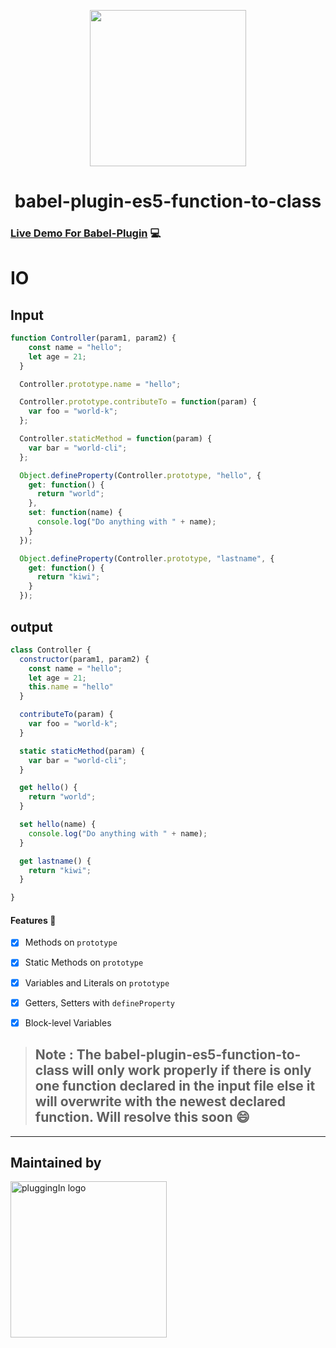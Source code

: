 <p align="center">
  <img src="https://imgur.com/npZZj93.png" width="250px" />
</p>

<h1 align="center">babel-plugin-es5-function-to-class</h1>

### [Live Demo For Babel-Plugin](https://astexplorer.net/#/gist/bcd1d38ee27499e69cff92b8b0801c38/latest) 💻

# IO

## Input
```javascript
function Controller(param1, param2) {
    const name = "hello";
    let age = 21;
  }

  Controller.prototype.name = "hello";

  Controller.prototype.contributeTo = function(param) {
    var foo = "world-k";
  };

  Controller.staticMethod = function(param) {
    var bar = "world-cli";
  };

  Object.defineProperty(Controller.prototype, "hello", {
    get: function() {
      return "world";
    },
    set: function(name) {
      console.log("Do anything with " + name);
    }
  });

  Object.defineProperty(Controller.prototype, "lastname", {
    get: function() {
      return "kiwi";
    }
  });
```

## output
```javascript
class Controller {
  constructor(param1, param2) {
    const name = "hello";
    let age = 21;
    this.name = "hello"
  }

  contributeTo(param) {
    var foo = "world-k";
  }

  static staticMethod(param) {
    var bar = "world-cli";
  }

  get hello() {
    return "world";
  }

  set hello(name) {
    console.log("Do anything with " + name);
  }

  get lastname() {
    return "kiwi";
  }

}
```
#### Features :100:
- [x] Methods on `prototype`
- [x] Static Methods on `prototype`
- [x] Variables and Literals on `prototype`
- [x] Getters, Setters with `defineProperty`
- [x] Block-level Variables


 > ## Note : The babel-plugin-es5-function-to-class will only work properly if there is only one function declared in the input file else it will overwrite with the newest declared function. Will resolve this soon  :smile:

---

## Maintained by 

<img alt="pluggingIn logo" src="https://imgur.com/kjyrz79.png" width="250px" />

